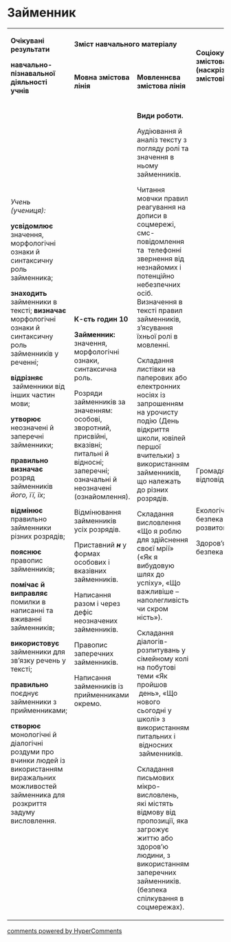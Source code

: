 <div id="hypercomments_widget" class="js-hypercomments-widget invisible"></div>

# Займенник

<table>
<tbody>
<tr>
<td rowspan="2">
<p><strong>Очікувані результати</strong></p>
<p><strong>навчально-пізнавальної діяльності учнів </strong></p>
</td>
<td colspan="2">
<p><strong>Зміст навчального матеріалу</strong></p>
</td>
<td rowspan="2">
<p><strong>Соціокультурна змістова лінія (наскрізні змістові лінії)</strong></p>
</td>
<td rowspan="2">
<p><strong>Діяльнісна змістова лінія (компетентності)</strong></p>
</td>
</tr>
<tr>
<td>
<p><strong>Мовна змістова лінія &nbsp;</strong></p>
</td>
<td>
<p><strong>Мовленнєва змістова лінія </strong></p>
</td>
</tr>
<tr>
<td>
<p><em><span>Учень (учениця):</span></em></p>
<p><strong>усвідомлює</strong><span> значення, морфологічні ознаки й синтаксичну роль займенника; </span></p>
<p><strong>знаходить </strong><span>займенники в тексті; </span><strong>визначає</strong><span> морфологічні ознаки й синтаксичну роль займенників у реченні;</span></p>
<p><strong>відрізняє </strong><span>&nbsp;займенники від інших частин мови;</span></p>
<p><strong>утворює</strong><span> неозначені й заперечні займенники; </span></p>
<p><strong>правильно визначає</strong><span> розряд займенників </span><em><span>його, її, їх</span></em><span>;</span></p>
<p><strong>відмінює</strong><span> правильно займенники різних розрядів; </span></p>
<p><strong>пояснює </strong><span>правопис займенників;</span></p>
<p><strong>помічає й виправляє</strong><span> помилки в написанні та вживанні займенників;</span></p>
<p><strong>використовує</strong><span> займенники для зв&rsquo;язку речень у тексті; </span></p>
<p><strong>правильно</strong><span> поєднує займенники з прийменниками; </span></p>
<p><strong>створює </strong><span>монологічні й діалогічні роздуми про вчинки людей із використанням виражальних можливостей займенника для &nbsp;розкриття задуму висловлення. </span></p>
</td>
<td>
<p><strong>К-сть годин 10</strong></p>
<p><strong>Займенник:</strong><span> значення, морфологічні ознаки, синтаксична роль.</span></p>
<p><span>Розряди займенників за значенням: особові, зворотний, присвійні, вказівні; питальні й відносні; заперечні; означальні й неозначені (ознайомлення). </span></p>
<p><span>Відмінювання займенників усіх розрядів. </span></p>
<p><span>Приставний </span><strong><em>н</em></strong> <span>у формах особових і вказівних займенників.</span></p>
<p><span>Написання разом і через дефіс неозначених займенників.</span></p>
<p><span>Правопис заперечних займенників.</span></p>
<p><span>Написання займенників із прийменниками окремо.</span></p>
</td>
<td>
<p><strong>Види роботи.</strong></p>
<p><span>Аудіювання й аналіз тексту з погляду ролі та значення в ньому займенників.</span></p>
<p><span>Читання мовчки правил реагування на дописи в соцмережі, смс-повідомлення та &nbsp;телефонні звернення від незнайомих і потенційно небезпечних осіб. Визначення в тексті правил займенників, з&rsquo;ясування їхньої ролі в мовленні. </span></p>
<p><span>Складання листівки на паперових або електронних носіях із запрошенням на урочисту подію (День відкриття школи, ювілей першої вчительки) з використанням займенників, що належать до різних розрядів. </span></p>
<p><span>Складання висловлення &laquo;Що я роблю для здійснення своєї мрії&raquo; (&laquo;Як я вибудовую шлях до успіху&raquo;, &laquo;Що важливіше &ndash; наполегливість чи скром ність&raquo;). </span></p>
<p><span> Складання діалогів-розпитувань у сімейному колі на побутові теми &laquo;Як пройшов &nbsp;день&raquo;, &laquo;Що нового сьогодні у школі&raquo; з використанням питальних і &nbsp;відносних &nbsp;займенників. </span></p>
<p><span>Складання письмових мікро-висловлень, які містять відмову від пропозиції, яка загрожує життю або здоров&rsquo;ю людини, з використанням заперечних займенників. (безпека спілкування в соцмережах).</span></p>
</td>
<td>
<p><span>Громадянська відповідальність </span></p>
<br />
<p><span>Екологічна безпека і сталий розвиток </span></p>
<p><span>Здоров&rsquo;я і безпека</span></p>
</td>
<td>
<p><strong>СДМ</strong></p>
<p><strong>СГК</strong></p>
<p><strong>ЗКК</strong></p>
<p><strong>УВВЖ</strong></p>
<p><strong>КПНТ</strong></p>
<p><strong>ПК</strong></p>
<p><strong>ЗЗК</strong></p>
<p><strong>ІКК</strong></p>
</td>
</tr>
</tbody>
</table>

<div class="js-hypercomments-container">
<a href="http://hypercomments.com" class="hc-link" title="comments widget">comments powered by HyperComments</a>
</div>